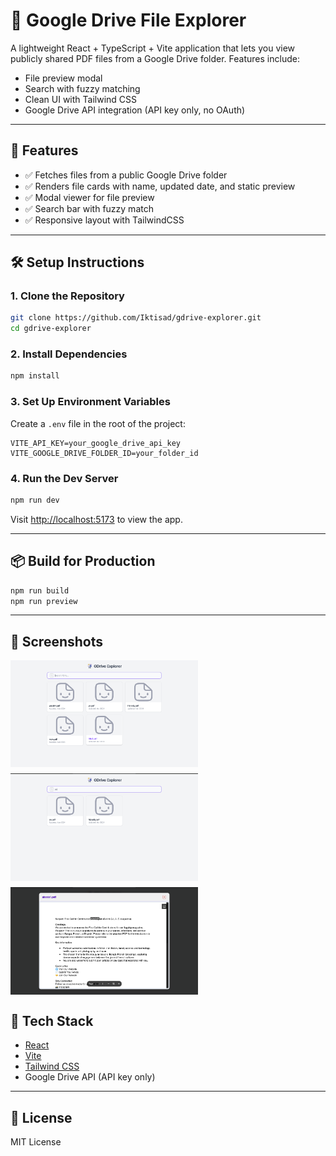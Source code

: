 # 📂 Google Drive File Explorer

A lightweight React + TypeScript + Vite application that lets you view publicly shared PDF files from a Google Drive folder. Features include:

- File preview modal
- Search with fuzzy matching
- Clean UI with Tailwind CSS
- Google Drive API integration (API key only, no OAuth)

---

## 📁 Features

- ✅ Fetches files from a public Google Drive folder
- ✅ Renders file cards with name, updated date, and static preview
- ✅ Modal viewer for file preview
- ✅ Search bar with fuzzy match
- ✅ Responsive layout with TailwindCSS

---

## 🛠 Setup Instructions

### 1. Clone the Repository

```bash
git clone https://github.com/Iktisad/gdrive-explorer.git
cd gdrive-explorer
```

### 2. Install Dependencies

```bash
npm install
```

### 3. Set Up Environment Variables

Create a `.env` file in the root of the project:

```env
VITE_API_KEY=your_google_drive_api_key
VITE_GOOGLE_DRIVE_FOLDER_ID=your_folder_id
```

### 4. Run the Dev Server

```bash
npm run dev
```

Visit [http://localhost:5173](http://localhost:5173) to view the app.

---

## 📦 Build for Production

```bash
npm run build
npm run preview
```

---

## 📸 Screenshots

<div style="display: flex; gap: 10px; flex-wrap: wrap;">
  <img src="./docs/image_1.png" alt="Screenshot 1" width="300"/>
  <img src="./docs/image_2.png" alt="Screenshot 2" width="300"/>
  <img src="./docs/image_3.png" alt="Screenshot 3" width="300"/>
</div>

## 🧩 Tech Stack

- [React](https://reactjs.org/)
- [Vite](https://vitejs.dev/)
- [Tailwind CSS](https://tailwindcss.com/)
- Google Drive API (API key only)

---

## 📄 License

MIT License
